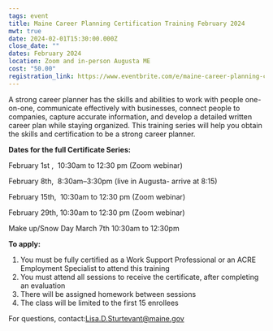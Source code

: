 ```yaml
---
tags: event
title: Maine Career Planning Certification Training February 2024
mwt: true
date: 2024-02-01T15:30:00.000Z
close_date: ""
dates: February 2024
location: Zoom and in-person Augusta ME
cost: "50.00"
registration_link: https://www.eventbrite.com/e/maine-career-planning-certification-training-tickets-769080208607
---
```

A strong career planner has the skills and abilities to work with people one-on-one, communicate effectively with businesses, connect people to companies, capture accurate information, and develop a detailed written career plan while staying organized. This training series will help you obtain the skills and certification to be a strong career planner.

**Dates for the full Certificate Series:**

February 1st ,  10:30am to 12:30 pm (Zoom webinar)

February 8th,  8:30am–3:30pm (live in Augusta- arrive at 8:15)

February 15th,  10:30am to 12:30 pm (Zoom webinar) 

February 29th, 10:30am to 12:30 pm (Zoom webinar) 

Make up/Snow Day March 7th 10:30am to 12:30pm

**To apply:**

1. You must be fully certified as a Work Support Professional or an ACRE Employment Specialist to attend this training
2. You must attend all sessions to receive the certificate, after completing an evaluation
3. There will be assigned homework between sessions
4. The class will be limited to the first 15 enrollees

For questions, contact:[Lisa.D.Sturtevant@maine.gov](mailto:Lisa.D.Sturtevant@maine.gov "mailto\:Lisa.D.Sturtevant@maine.gov")